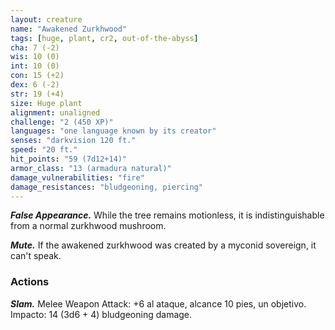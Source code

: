 ```yaml
---
layout: creature
name: "Awakened Zurkhwood"
tags: [huge, plant, cr2, out-of-the-abyss]
cha: 7 (-2)
wis: 10 (0)
int: 10 (0)
con: 15 (+2)
dex: 6 (-2)
str: 19 (+4)
size: Huge plant
alignment: unaligned
challenge: "2 (450 XP)"
languages: "one language known by its creator"
senses: "darkvision 120 ft."
speed: "20 ft."
hit_points: "59 (7d12+14)"
armor_class: "13 (armadura natural)"
damage_vulnerabilities: "fire"
damage_resistances: "bludgeoning, piercing"
---
```


***False Appearance.*** While the tree remains motionless, it is indistinguishable from a normal zurkhwood mushroom.

***Mute.*** If the awakened zurkhwood was created by a myconid sovereign, it can't speak.

### Actions

***Slam.*** Melee Weapon Attack: +6 al ataque, alcance 10 pies, un objetivo. Impacto: 14 (3d6 + 4) bludgeoning damage.
